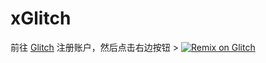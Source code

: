 # xGlitch
 
前往 [Glitch](https://glitch.com/) 注册账户，然后点击右边按钮 > [![Remix on Glitch](https://cdn.glitch.com/2703baf2-b643-4da7-ab91-7ee2a2d00b5b%2Fremix-button.svg)](https://glitch.com/edit/#!/import/github/seav1/xGlitch)